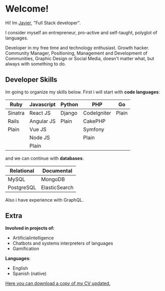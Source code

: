 # Welcome!
Hi! Im [Javier](https://www.linkedin.com/in/javierortizc/), "Full Stack developer".

I consider myself an entrepreneur, pro-active and self-taught, polyglot of languages.

Developer in my free time and technology enthusiast. Growth hacker.  
Community Manager, Positioning, Management and Development of Communities, Graphic Design or Social Media, doesn't matter what, but always with something to do.

## Developer Skills

Im going to organize my skills below. First i will start with **code languages**:

| Ruby | Javascript | Python | PHP | Go
|--|--|--|--|--|
| Sinatra | React JS | Django | CodeIgniter | Plain
| Rails | Angular JS | Plain | CakePHP |
| Plain | Vue JS |  | Symfony |
|  | Node JS |  | Plain |
|  | Plain |  |  |

and we can continue with **databases**:


| Relational | Documental | 
|--|--|
| MySQL | MongoDB | 
| PostgreSQL | ElasticSearch |

Also i have experience with GraphQL.

## Extra

**Involved in projects of:**  
 - Artificialintelligence
 - Chatbots and systems interpreters of languages
 - Gamification

**Languages**:
- English 
- Spanish (native)

[Here you can download a copy of my CV updated.](https://drive.google.com/file/d/16z0PGBVhd_g3A3J3vgGJlfSjlQvwhtiQ/view?usp=sharing)
